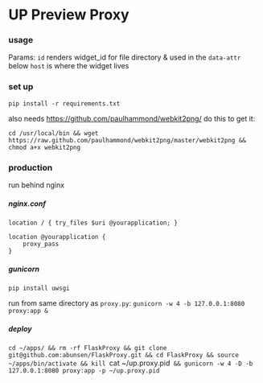 # UP Preview Proxy

### usage

Params:
`id` renders widget_id for file directory & used in the `data-attr` below
`host` is where the widget lives

### set up

`pip install -r requirements.txt`

also needs https://github.com/paulhammond/webkit2png/ do this to get it:

`cd /usr/local/bin && wget https://raw.github.com/paulhammond/webkit2png/master/webkit2png && chmod a+x webkit2png`

### production

run behind nginx 

##### nginx.conf


```
location / { try_files $uri @yourapplication; }

location @yourapplication {
    proxy_pass
}
```

##### gunicorn

`pip install uwsgi`

run from same directory as `proxy.py`: `gunicorn -w 4 -b 127.0.0.1:8080 proxy:app &`

##### deploy


`cd ~/apps/ && rm -rf FlaskProxy && git clone git@github.com:abunsen/FlaskProxy.git && cd FlaskProxy && source ~/apps/bin/activate && kill `cat ~/up.proxy.pid` && gunicorn -w 4 -D -b 127.0.0.1:8080 proxy:app -p ~/up.proxy.pid`